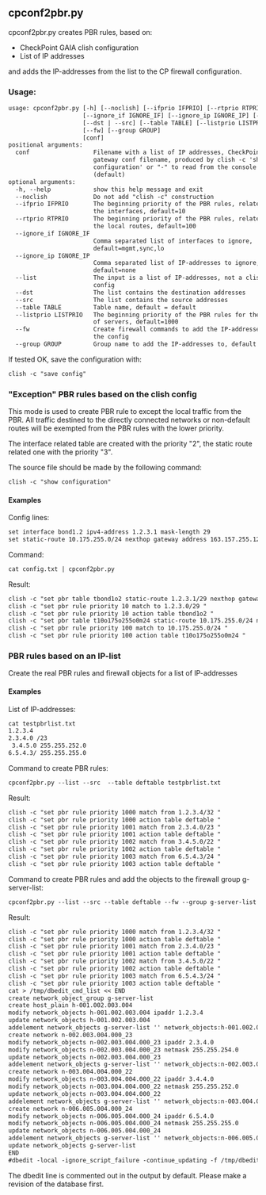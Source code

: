 ## cpconf2pbr.py

cpconf2pbr.py creates PBR rules, based on:
* CheckPoint GAIA clish configuration
* List of IP addresses

and adds the IP-addresses from the list to the CP firewall configuration.

### Usage:

```txt
usage: cpconf2pbr.py [-h] [--noclish] [--ifprio IFPRIO] [--rtprio RTPRIO]
                     [--ignore_if IGNORE_IF] [--ignore_ip IGNORE_IP] [--list]
                     [--dst | --src] [--table TABLE] [--listprio LISTPRIO]
                     [--fw] [--group GROUP]
                     [conf]
positional arguments:
  conf                  Filename with a list of IP addresses, CheckPoint
                        gateway conf filename, produced by clish -c 'show
                        configuration' or "-" to read from the console
                        (default)
optional arguments:
  -h, --help            show this help message and exit
  --noclish             Do not add "clish -c" construction
  --ifprio IFPRIO       The beginning priority of the PBR rules, related to
                        the interfaces, default=10
  --rtprio RTPRIO       The beginning priority of the PBR rules, related to
                        the local routes, default=100
  --ignore_if IGNORE_IF
                        Comma separated list of interfaces to ignore,
                        default=mgmt,sync,lo
  --ignore_ip IGNORE_IP
                        Comma separated list of IP-addresses to ignore,
                        default=none
  --list                The input is a list of IP-addresses, not a clish
                        config
  --dst                 The list contains the destination addresses
  --src                 The list contains the source addresses
  --table TABLE         Table name, default = default
  --listprio LISTPRIO   The beginning priority of the PBR rules for the list
                        of servers, default=1000
  --fw                  Create firewall commands to add the IP-addresses to
                        the config
  --group GROUP         Group name to add the IP-addresses to, default = g-pbr
```

If tested OK, save the configuration with:

```txt
clish -c "save config"
```

### "Exception" PBR rules based on the clish config

This mode is used to create PBR rule to except the local traffic from the PBR. All traffic destined to the directly connected networks or non-default routes will be exempted from the PBR rules with the lower priority.

The interface related table are created with the priority "2", the static route related one with the priority "3".

The source file should be made by the following command:

```txt
clish -c "show configuration"
```

#### Examples

Config lines:

```txt
set interface bond1.2 ipv4-address 1.2.3.1 mask-length 29
set static-route 10.175.255.0/24 nexthop gateway address 163.157.255.129 on
```
Command:

```txt
cat config.txt | cpconf2pbr.py
```

Result:

```txt
clish -c "set pbr table tbond1o2 static-route 1.2.3.1/29 nexthop gateway logical bond1.2 priority 2 "
clish -c "set pbr rule priority 10 match to 1.2.3.0/29 "
clish -c "set pbr rule priority 10 action table tbond1o2 "
clish -c "set pbr table t10o175o255o0m24 static-route 10.175.255.0/24 nexthop gateway address 163.157.255.129 priority 3 "
clish -c "set pbr rule priority 100 match to 10.175.255.0/24 "
clish -c "set pbr rule priority 100 action table t10o175o255o0m24 "
```


### PBR rules based on an IP-list

Create the real PBR rules and firewall objects for a list of IP-addresses

#### Examples

List of IP-addresses:

```txt
cat testpbrlist.txt  
1.2.3.4
2.3.4.0 /23
 3.4.5.0 255.255.252.0
6.5.4.3/ 255.255.255.0
```


Command to create PBR rules:

```txt
cpconf2pbr.py --list --src  --table deftable testpbrlist.txt
```

Result:

```txt
clish -c "set pbr rule priority 1000 match from 1.2.3.4/32 "
clish -c "set pbr rule priority 1000 action table deftable "
clish -c "set pbr rule priority 1001 match from 2.3.4.0/23 "
clish -c "set pbr rule priority 1001 action table deftable "
clish -c "set pbr rule priority 1002 match from 3.4.5.0/22 "
clish -c "set pbr rule priority 1002 action table deftable "
clish -c "set pbr rule priority 1003 match from 6.5.4.3/24 "
clish -c "set pbr rule priority 1003 action table deftable "
```

Command to create PBR rules and add the objects to the firewall group g-server-list:

```txt
cpconf2pbr.py --list --src --table deftable --fw --group g-server-list testpbrlist.txt
```

Result:

```txt
clish -c "set pbr rule priority 1000 match from 1.2.3.4/32 "
clish -c "set pbr rule priority 1000 action table deftable "
clish -c "set pbr rule priority 1001 match from 2.3.4.0/23 "
clish -c "set pbr rule priority 1001 action table deftable "
clish -c "set pbr rule priority 1002 match from 3.4.5.0/22 "
clish -c "set pbr rule priority 1002 action table deftable "
clish -c "set pbr rule priority 1003 match from 6.5.4.3/24 "
clish -c "set pbr rule priority 1003 action table deftable "
cat > /tmp/dbedit_cmd_list << END
create network_object_group g-server-list
create host_plain h-001.002.003.004
modify network_objects h-001.002.003.004 ipaddr 1.2.3.4
update network_objects h-001.002.003.004
addelement network_objects g-server-list '' network_objects:h-001.002.003.004
create network n-002.003.004.000_23
modify network_objects n-002.003.004.000_23 ipaddr 2.3.4.0
modify network_objects n-002.003.004.000_23 netmask 255.255.254.0
update network_objects n-002.003.004.000_23
addelement network_objects g-server-list '' network_objects:n-002.003.004.000_23
create network n-003.004.004.000_22
modify network_objects n-003.004.004.000_22 ipaddr 3.4.4.0
modify network_objects n-003.004.004.000_22 netmask 255.255.252.0
update network_objects n-003.004.004.000_22
addelement network_objects g-server-list '' network_objects:n-003.004.004.000_22
create network n-006.005.004.000_24
modify network_objects n-006.005.004.000_24 ipaddr 6.5.4.0
modify network_objects n-006.005.004.000_24 netmask 255.255.255.0
update network_objects n-006.005.004.000_24
addelement network_objects g-server-list '' network_objects:n-006.005.004.000_24
update network_objects g-server-list
END
#dbedit -local -ignore_script_failure -continue_updating -f /tmp/dbedit_cmd_list
```

The dbedit line is commented out in the output by default. Please make a revision of the database first.
